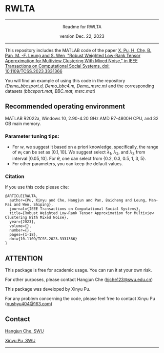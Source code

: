 # RWLTA
---

<p align="center">Readme for RWLTA</p>
<p align="center">version Dec. 22, 2023</p>

---

This repository includes the MATLAB code of the paper [X. Pu, H. Che, B. Pan, M. -F. Leung and S. Wen, "Robust Weighted Low-Rank Tensor Approximation for Multiview Clustering With Mixed Noise," in IEEE Transactions on Computational Social Systems, doi: 10.1109/TCSS.2023.3331366](https://doi.org/10.1109/TCSS.2023.3331366)

You will find an example of using this code in the repository *(Demo_bbcsport.d, Demo_bbc4.m, Demo_msrc.m)* and the corresponding datasets *(bbcsport.mat, BBC.mat, msrc.mat)*

## Recommended operating environment
MATLAB R2022a, Windows 10, 2.90-4.20 GHz AMD R7-4800H CPU, and 32 GB main memory.

### Parameter tuning tips:
- For $w$, we suggest it based on a priori knowledge, specifically, the range of $w_i$ can be set as $[0.1, 10]$. We suggest select $\lambda_1$, $\lambda_2$, and $\lambda_3$ from interval $[0.05, 10]$. For $\theta$, one can select from {0.2, 0.3, 0.5, 1, 3, 5}.
- For other parameters, you can keep the default values.

### Citation
If you use this code please cite:
```
@ARTICLE{RWLTA,
  author={Pu, Xinyu and Che, Hangjun and Pan, Baicheng and Leung, Man-Fai and Wen, Shiping},
  journal={IEEE Transactions on Computational Social Systems}, 
  title={Robust Weighted Low-Rank Tensor Approximation for Multiview Clustering With Mixed Noise}, 
  year={2023},
  volume={},
  number={},
  pages={1-18},
  doi={10.1109/TCSS.2023.3331366}
}
```

## ATTENTION
This package is free for academic usage. You can run it at your own risk. 

For other purposes, please contact Hangjun Che (hjche123@swu.edu.cn)

This package was developed by Xinyu Pu.

For any problem concerning the code, please feel free to contact Xinyu Pu (pushyu404@163.com)

## Contact
[Hangjun Che, SWU](hjche123@swu.edu.cn)

[Xinyu Pu, SWU](xndsb330@email.swu.edu.cn)

---